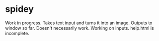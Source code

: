 # spidey
Work in progress.
Takes text input and turns it into an image.
Outputs to window so far. Doesn't necessarily work.
Working on inputs.
help.html is incomplete.
